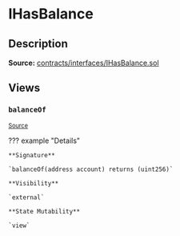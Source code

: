 # IHasBalance

## Description

**Source:** [contracts/interfaces/IHasBalance.sol](https://github.com/Synthetixio/synthetix/tree/v2.25.0-alpha/contracts/interfaces/IHasBalance.sol)

## Views

### `balanceOf`

<sub>[Source](https://github.com/Synthetixio/synthetix/tree/v2.25.0-alpha/contracts/interfaces/IHasBalance.sol#L6)</sub>

??? example "Details"

    **Signature**

    `balanceOf(address account) returns (uint256)`

    **Visibility**

    `external`

    **State Mutability**

    `view`
